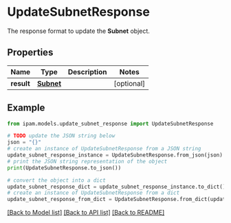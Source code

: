 # UpdateSubnetResponse

The response format to update the __Subnet__ object.

## Properties

Name | Type | Description | Notes
------------ | ------------- | ------------- | -------------
**result** | [**Subnet**](Subnet.md) |  | [optional] 

## Example

```python
from ipam.models.update_subnet_response import UpdateSubnetResponse

# TODO update the JSON string below
json = "{}"
# create an instance of UpdateSubnetResponse from a JSON string
update_subnet_response_instance = UpdateSubnetResponse.from_json(json)
# print the JSON string representation of the object
print(UpdateSubnetResponse.to_json())

# convert the object into a dict
update_subnet_response_dict = update_subnet_response_instance.to_dict()
# create an instance of UpdateSubnetResponse from a dict
update_subnet_response_from_dict = UpdateSubnetResponse.from_dict(update_subnet_response_dict)
```
[[Back to Model list]](../README.md#documentation-for-models) [[Back to API list]](../README.md#documentation-for-api-endpoints) [[Back to README]](../README.md)


